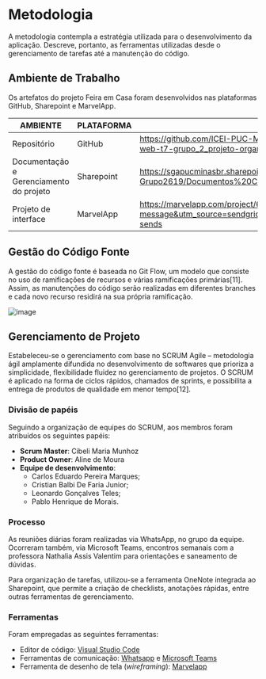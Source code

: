 
# Metodologia

A metodologia contempla a estratégia utilizada para o desenvolvimento da aplicação. Descreve, portanto, as ferramentas utilizadas desde o gerenciamento de tarefas até a manutenção do código.

## Ambiente de Trabalho

Os artefatos do projeto Feira em Casa foram desenvolvidos nas plataformas GitHub, Sharepoint e MarvelApp. 

|AMBIENTE                               | PLATAFORMA  | ENDEREÇO                                                                                                    |
|---------------------------------------|-------------|-------------------------------------------------------------------------------------------------------------|
|Repositório                            | GitHub      | https://github.com/ICEI-PUC-Minas-PMV-ADS/pmv-ads-2022-1-e1-proj-web-t7-grupo_2_projeto-organicos           |
|Documentação e Gerenciamento do projeto| Sharepoint  | https://sgapucminasbr.sharepoint.com/sites/Projeto-Grupo2619/Documentos%20Compartilhados/Forms/AllItems.aspx|
|Projeto de interface                   | MarvelApp   | https://marvelapp.com/project/6202275?utm_content=backend-email-message&utm_source=sendgrid&utm_medium=mail&utm_campaign=sendgrid-sends |

## Gestão do Código Fonte

A gestão do código fonte é baseada no Git Flow, um modelo que consiste no uso de ramificações de recursos e várias ramificações primárias[11]. Assim, as manutenções do código serão realizadas em diferentes branches e cada novo recurso residirá na sua própria ramificação. 

![image](https://codigomaromba.files.wordpress.com/2019/01/gitflow-1.png)

## Gerenciamento de Projeto

Estabeleceu-se o gerenciamento com base no SCRUM Agile – metodologia ágil amplamente difundida no desenvolvimento de softwares que prioriza a simplicidade, flexibilidade fluidez no gerenciamento de projetos. O SCRUM é aplicado na forma de ciclos rápidos, chamados de sprints, e possibilita a entrega de produtos de qualidade em menor tempo[12].

### Divisão de papéis
Seguindo a organização de equipes do SCRUM, aos membros foram atribuídos os seguintes papéis:

- **Scrum Master**: Cibeli Maria Munhoz
- **Product Owner**: Aline de Moura
- **Equipe de desenvolvimento**: 
  - Carlos Eduardo Pereira Marques;
  - Cristian Balbi De Faria Junior;
  - Leonardo Gonçalves Teles;
  - Pablo Henrique de Morais.

### Processo 

As reuniões diárias foram realizadas via WhatsApp, no grupo da equipe. Ocorreram também, via Microsoft Teams, encontros semanais com a professora Nathalia Assis Valentim para orientações e saneamento de dúvidas.

Para organização de tarefas, utilizou-se a ferramenta OneNote integrada ao Sharepoint, que permite a criação de checklists, anotações rápidas, entre outras ferramentas de gerenciamento.  

### Ferramentas

Foram empregadas as seguintes ferramentas:

- Editor de código: [Visual Studio Code](https://code.visualstudio.com/)
- Ferramentas de comunicação: [Whatsapp](https://www.whatsapp.com) e [Microsoft Teams](https://www.microsoft.com/pt-br/microsoft-teams/group-chat-software)
- Ferramenta de desenho de tela (_wireframing_): [Marvelapp](https://marvelapp.com/)


